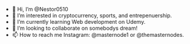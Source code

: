- 👋 Hi, I’m @Nestor0510
- 👀 I’m interested in cryptocurrency, sports, and entrepenuership. 
- 🌱 I’m currently learning Web development on Udemy.
- 💞️ I’m looking to collaborate on somebodys dream!
- 📫 How to reach me Instagram: @masternode1 or @themasternodes.

<!---
Nestor0510/Nestor0510 is a ✨ special ✨ repository because its `README.md` (this file) appears on your GitHub profile.
You can click the Preview link to take a look at your changes.
--->
